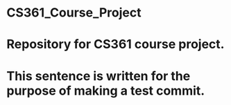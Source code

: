 # CS361_Course_Project
# Repository for CS361 course project.
# This sentence is written for the purpose of making a test commit.

